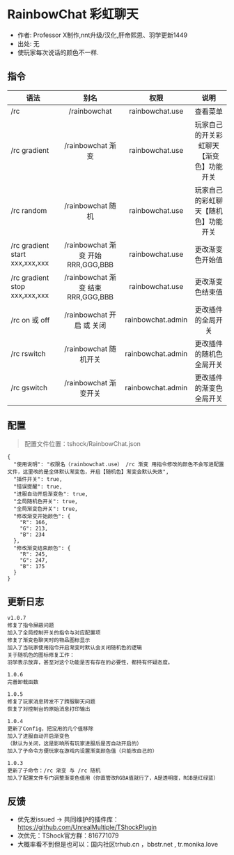 # RainbowChat 彩虹聊天

- 作者: Professor X制作,nnt升级/汉化,肝帝熙恩、羽学更新1449
- 出处: 无
- 使玩家每次说话的颜色不一样.

## 指令

| 语法                             |               别名               |                 权限                |          说明          |
| ------------------------------ | :----------------------------: | :-------------------------------: | :------------------: |
| /rc                            |          /rainbowchat          |  rainbowchat.use  |         查看菜单         |
| /rc gradient                   |         /rainbowchat 渐变        |  rainbowchat.use  | 玩家自己的开关彩虹聊天【渐变色】功能开关 |
| /rc random                     |         /rainbowchat 随机        |  rainbowchat.use  |  玩家自己的彩虹聊天【随机色】功能开关  |
| /rc gradient start xxx,xxx,xxx | /rainbowchat 渐变 开始 RRR,GGG,BBB |  rainbowchat.use  |       更改渐变色开始值       |
| /rc gradient stop xxx,xxx,xxx  | /rainbowchat 渐变 结束 RRR,GGG,BBB |  rainbowchat.use  |       更改渐变色结束值       |
| /rc on 或 off                   |      /rainbowchat 开启 或 关闭      | rainbowchat.admin |       更改插件的全局开关      |
| /rc rswitch                    |        /rainbowchat 随机开关       | rainbowchat.admin |     更改插件的随机色全局开关     |
| /rc gswitch                    |        /rainbowchat 渐变开关       | rainbowchat.admin |     更改插件的渐变色全局开关     |

## 配置

> 配置文件位置：tshock/RainbowChat.json

```json5
{
  "使用说明": "权限名（rainbowchat.use） /rc 渐变 用指令修改的颜色不会写进配置文件，这里改的是全体默认渐变色，开启【随机色】渐变会默认失效",
  "插件开关": true,
  "错误提醒": true,
  "进服自动开启渐变色": true,
  "全局随机色开关": true,
  "全局渐变色开关": true,
  "修改渐变开始颜色": {
    "R": 166,
    "G": 213,
    "B": 234
  },
  "修改渐变结束颜色": {
    "R": 245,
    "G": 247,
    "B": 175
  }
}
```

## 更新日志

```
v1.0.7
修复了指令屏蔽问题
加入了全局控制开关的指令与对应配置项
修复了渐变色聊天时的物品图标显示
加入了当玩家使用指令开启渐变时默认会关闭随机色的逻辑
关于随机色的图标修复工作：
羽学表示放弃，甚至对这个功能是否有存在的必要性，都持有怀疑态度。

1.0.6
完善卸载函数

1.0.5
修复了玩家消息转发不了跨服聊天问题
恢复了对控制台的原始消息打印输出

1.0.4
更新了Config，把没用的几个值移除
加入了进服自动开启渐变色
（默认为关闭，这是影响所有玩家进服后是否自动开启的）
加入了子命令方便玩家在游戏内设置渐变颜色值（只能改自己的）

1.0.3
更新了子命令：/rc 渐变 与 /rc 随机
加入了配置文件专门调整渐变色值用（你直管改RGBA值就行了，A是透明度，RGB是红绿蓝）
```

## 反馈

- 优先发issued -> 共同维护的插件库：https://github.com/UnrealMultiple/TShockPlugin
- 次优先：TShock官方群：816771079
- 大概率看不到但是也可以：国内社区trhub.cn ，bbstr.net , tr.monika.love
